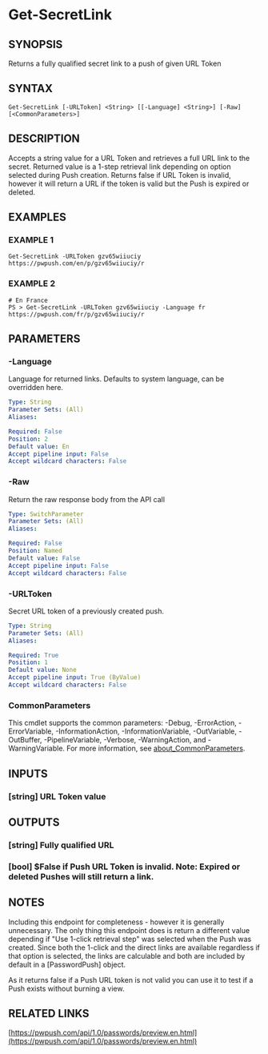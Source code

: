 ﻿---
external help file: PassPushPosh-help.xml
Module Name: PassPushPosh
online version: https://pwpush.com/api/1.0/passwords/preview.en.html
schema: 2.0.0
---

# Get-SecretLink

## SYNOPSIS
Returns a fully qualified secret link to a push of given URL Token

## SYNTAX

```
Get-SecretLink [-URLToken] <String> [[-Language] <String>] [-Raw] [<CommonParameters>]
```

## DESCRIPTION
Accepts a string value for a URL Token and retrieves a full URL link to the secret.
Returned value is a 1-step retrieval link depending on option selected during Push creation.
Returns false if URL Token is invalid, however it will return a URL if the token is valid
but the Push is expired or deleted.

## EXAMPLES

### EXAMPLE 1
```
Get-SecretLink -URLToken gzv65wiiuciy
https://pwpush.com/en/p/gzv65wiiuciy/r
```

### EXAMPLE 2
```
# En France
PS > Get-SecretLink -URLToken gzv65wiiuciy -Language fr
https://pwpush.com/fr/p/gzv65wiiuciy/r
```

## PARAMETERS

### -Language
Language for returned links.
Defaults to system language, can be overridden here.

```yaml
Type: String
Parameter Sets: (All)
Aliases:

Required: False
Position: 2
Default value: En
Accept pipeline input: False
Accept wildcard characters: False
```

### -Raw
Return the raw response body from the API call

```yaml
Type: SwitchParameter
Parameter Sets: (All)
Aliases:

Required: False
Position: Named
Default value: False
Accept pipeline input: False
Accept wildcard characters: False
```

### -URLToken
Secret URL token of a previously created push.

```yaml
Type: String
Parameter Sets: (All)
Aliases:

Required: True
Position: 1
Default value: None
Accept pipeline input: True (ByValue)
Accept wildcard characters: False
```

### CommonParameters
This cmdlet supports the common parameters: -Debug, -ErrorAction, -ErrorVariable, -InformationAction, -InformationVariable, -OutVariable, -OutBuffer, -PipelineVariable, -Verbose, -WarningAction, and -WarningVariable. For more information, see [about_CommonParameters](http://go.microsoft.com/fwlink/?LinkID=113216).

## INPUTS

### [string] URL Token value
## OUTPUTS

### [string] Fully qualified URL
### [bool] $False if Push URL Token is invalid. Note: Expired or deleted Pushes will still return a link.
## NOTES
Including this endpoint for completeness - however it is generally unnecessary.
The only thing this endpoint does is return a different value depending if "Use 1-click retrieval step"
was selected when the Push was created. 
Since both the 1-click and the direct links are available
regardless if that option is selected, the links are calculable and both are included by default in a
\[PasswordPush\] object.

As it returns false if a Push URL token is not valid you can use it to test if a Push exists without
burning a view.

## RELATED LINKS

[https://pwpush.com/api/1.0/passwords/preview.en.html](https://pwpush.com/api/1.0/passwords/preview.en.html)

